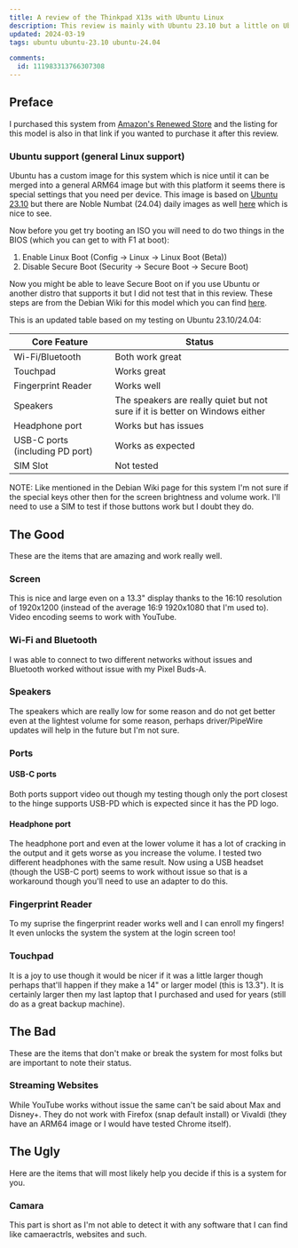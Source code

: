 ```yaml
---
title: A review of the Thinkpad X13s with Ubuntu Linux
description: This review is mainly with Ubuntu 23.10 but a little on Ubuntu 24.04
updated: 2024-03-19
tags: ubuntu ubuntu-23.10 ubuntu-24.04 

comments:
  id: 111983313766307308
---
```


## Preface

I purchased this system from [Amazon's Renewed Store](https://www.amazon.com/dp/B0BVWKM463?psc=1&ref=ppx_yo2ov_dt_b_product_details#renewedProgramDescriptionBtfSection) and the listing for this model is also in that link if you wanted to purchase it after this review. 

### Ubuntu support (general Linux support)

Ubuntu has a custom image for this system which is nice until it can be merged into a general ARM64 image but with this platform it seems there is special settings that you need per device. This image is based on [Ubuntu 23.10](https://cdimage.ubuntu.com/ubuntu/releases/23.10.1/release/ubuntu-23.10.1-desktop-arm64+x13s.iso) but there are Noble Numbat (24.04) daily images as well [here](https://cdimage.ubuntu.com/daily-live/current/noble-desktop-arm64+x13s.iso) which is nice to see.

Now before you get try booting an ISO you will need to do two things in the BIOS (which you can get to with F1 at boot):

1. Enable Linux Boot (Config -> Linux -> Linux Boot (Beta))
2. Disable Secure Boot (Security -> Secure Boot -> Secure Boot)

Now you might be able to leave Secure Boot on if you use Ubuntu or another distro that supports it but I did not test that in this review. These steps are from the Debian Wiki for this model which you can find [here](https://wiki.debian.org/InstallingDebianOn/Thinkpad/X13s#BIOS_configuration). 

This is an updated table based on my testing on Ubuntu 23.10/24.04:

| Core Feature | Status |
| ------------ | ------ |
| Wi-Fi/Bluetooth | Both work great |
| Touchpad | Works great |
| Fingerprint Reader | Works well |
| Speakers | The speakers are really quiet but not sure if it is better on Windows either |
| Headphone port | Works but has issues |
| USB-C ports (including PD port) | Works as expected |
| SIM Slot | Not tested | 

NOTE: Like mentioned in the Debian Wiki page for this system I'm not sure if the special keys other then for the screen brightness and volume work. I'll need to use a SIM to test if those buttons work but I doubt they do.

## The Good

These are the items that are amazing and work really well.

### Screen

This is nice and large even on a 13.3" display thanks to the 16:10 resolution of 1920x1200 (instead of the average 16:9 1920x1080 that I'm used to). Video encoding seems to work with YouTube. 

### Wi-Fi and Bluetooth

I was able to connect to two different networks without issues and Bluetooth worked without issue with my Pixel Buds-A.

### Speakers

The speakers which are really low for some reason and do not get better even at the lightest volume for some reason, perhaps driver/PipeWire updates will help in the future but I'm not sure.

### Ports

#### USB-C ports

Both ports support video out though my testing though only the port closest to the hinge supports USB-PD which is expected since it has the PD logo.

#### Headphone port

The headphone port and even at the lower volume it has a lot of cracking in the output and it gets worse as you increase the volume. I tested two different headphones with the same result. Now using a USB headset (though the USB-C port) seems to work without issue so that is a workaround though you'll need to use an adapter to do this.

### Fingerprint Reader

To my suprise the fingerprint reader works well and I can enroll my fingers! It even unlocks the system the system at the login screen too!

### Touchpad

It is a joy to use though it would be nicer if it was a little larger though perhaps that'll happen if they make a 14" or larger model (this is 13.3"). It is certainly larger then my last laptop that I purchased and used for years (still do as a great backup machine).

## The Bad

These are the items that don't make or break the system for most folks but are important to note their status.

### Streaming Websites

While YouTube works without issue the same can't be said about Max and Disney+. They do not work with Firefox (snap default install) or Vivaldi (they have an ARM64 image or I would have tested Chrome itself). 

## The Ugly

Here are the items that will most likely help you decide if this is a system for you.

### Camara

This part is short as I'm not able to detect it with any software that I can find like camaeractrls, websites and such.

